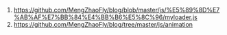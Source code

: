 1. https://github.com/MengZhaoFly/blog/blob/master/js/%E5%89%8D%E7%AB%AF%E7%BB%84%E4%BB%B6%E5%8C%96/myloader.js
2. https://github.com/MengZhaoFly/blog/tree/master/js/animation